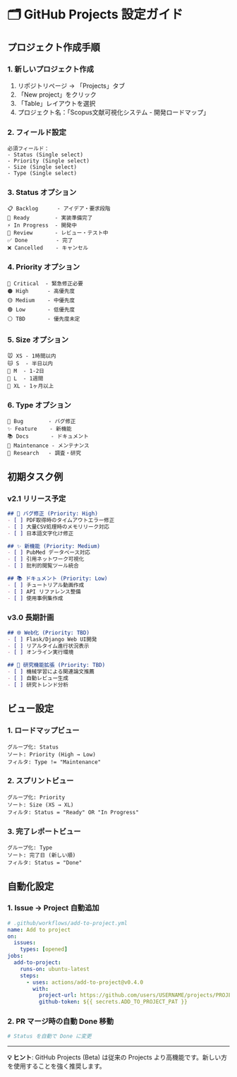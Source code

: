 # 🗂️ GitHub Projects 設定ガイド

## プロジェクト作成手順

### 1. 新しいプロジェクト作成
1. リポジトリページ → 「Projects」タブ
2. 「New project」をクリック
3. 「Table」レイアウトを選択
4. プロジェクト名：「Scopus文献可視化システム - 開発ロードマップ」

### 2. フィールド設定
```
必須フィールド：
- Status (Single select)
- Priority (Single select) 
- Size (Single select)
- Type (Single select)
```

### 3. Status オプション
```
📋 Backlog      - アイデア・要求段階
🎯 Ready        - 実装準備完了
⚡ In Progress  - 開発中
👀 Review       - レビュー・テスト中
✅ Done         - 完了
❌ Cancelled    - キャンセル
```

### 4. Priority オプション
```
🔴 Critical  - 緊急修正必要
🟠 High      - 高優先度
🟡 Medium    - 中優先度  
🟢 Low       - 低優先度
⚪ TBD       - 優先度未定
```

### 5. Size オプション
```
🐭 XS - 1時間以内
🐱 S  - 半日以内
🐶 M  - 1-2日
🐺 L  - 1週間
🐻 XL - 1ヶ月以上
```

### 6. Type オプション
```
🐛 Bug        - バグ修正
✨ Feature    - 新機能
📚 Docs       - ドキュメント
🔧 Maintenance - メンテナンス
🧪 Research   - 調査・研究
```

## 初期タスク例

### v2.1 リリース予定
```markdown
## 🐛 バグ修正 (Priority: High)
- [ ] PDF取得時のタイムアウトエラー修正
- [ ] 大量CSV処理時のメモリリーク対応
- [ ] 日本語文字化け修正

## ✨ 新機能 (Priority: Medium)  
- [ ] PubMed データベース対応
- [ ] 引用ネットワーク可視化
- [ ] 批判的閲覧ツール統合

## 📚 ドキュメント (Priority: Low)
- [ ] チュートリアル動画作成
- [ ] API リファレンス整備
- [ ] 使用事例集作成
```

### v3.0 長期計画
```markdown
## 🌐 Web化 (Priority: TBD)
- [ ] Flask/Django Web UI開発
- [ ] リアルタイム進行状況表示
- [ ] オンライン実行環境

## 🔬 研究機能拡張 (Priority: TBD)
- [ ] 機械学習による関連論文推薦
- [ ] 自動レビュー生成
- [ ] 研究トレンド分析
```

## ビュー設定

### 1. ロードマップビュー
```
グループ化: Status
ソート: Priority (High → Low)
フィルタ: Type != "Maintenance"
```

### 2. スプリントビュー  
```
グループ化: Priority
ソート: Size (XS → XL)
フィルタ: Status = "Ready" OR "In Progress"
```

### 3. 完了レポートビュー
```
グループ化: Type
ソート: 完了日 (新しい順)
フィルタ: Status = "Done"
```

## 自動化設定

### 1. Issue → Project 自動追加
```yaml
# .github/workflows/add-to-project.yml
name: Add to project
on:
  issues:
    types: [opened]
jobs:
  add-to-project:
    runs-on: ubuntu-latest
    steps:
      - uses: actions/add-to-project@v0.4.0
        with:
          project-url: https://github.com/users/USERNAME/projects/PROJECT_NUMBER
          github-token: ${{ secrets.ADD_TO_PROJECT_PAT }}
```

### 2. PR マージ時の自動 Done 移動
```yaml
# Status を自動で Done に変更
```

---

**💡 ヒント**: GitHub Projects (Beta) は従来の Projects より高機能です。新しい方を使用することを強く推奨します。